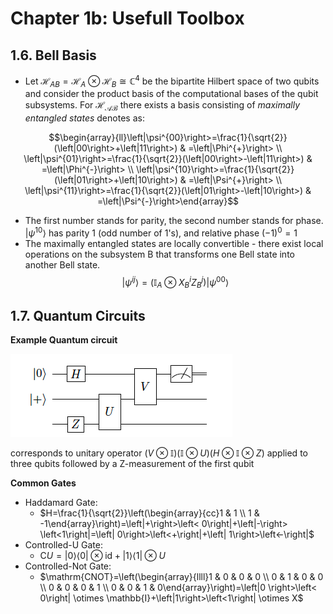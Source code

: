 # Chapter 1b: Usefull Toolbox

## 1.6. Bell Basis
- Let $\mathcal{H}_{A B}=\mathcal{H}_A \otimes \mathcal{H}_B \cong \mathbb{C}^4$ be the bipartite Hilbert space of two qubits and consider the product basis of the computational bases of the qubit subsystems. For $\mathcal{H_{AB}}$ there exists a basis consisting of _maximally entangled states_ denotes as:


$$\begin{array}{ll}\left|\psi^{00}\right>=\frac{1}{\sqrt{2}}(\left|00\right>+\left|11\right>) & =\left|\Phi^{+}\right> \\ \left|\psi^{01}\right>=\frac{1}{\sqrt{2}}(\left|00\right>-\left|11\right>) & =\left|\Phi^{-}\right> \\ \left|\psi^{10}\right>=\frac{1}{\sqrt{2}}(\left|01\right>+\left|10\right>) & =\left|\Psi^{+}\right> \\ \left|\psi^{11}\right>=\frac{1}{\sqrt{2}}(\left|01\right>-\left|10\right>) & =\left|\Psi^{-}\right>\end{array}$$

- The first number stands for parity, the second number stands for phase. $\left|\psi^{10}\right>$ has parity 1 (odd number of 1's), and relative phase $(-1)^0=1$
- The maximally entangled states are locally convertible - there exist local operations on the subsystem B that transforms one Bell state into another Bell state.
$$\left|\psi^{i j}\right>=\left(\mathbb{I}_A \otimes X_B^i Z_B^j\right)\left|\psi^{00}\right>$$

## 1.7. Quantum Circuits
**Example Quantum circuit**

![image info](quantum_circuit_ch1.png) 

corresponds to unitary operator $\left(V \otimes \mathbb{I}\right)\left(\mathbb{I}\otimes U\right)\left(H\otimes\mathbb{I}\otimes Z\right)$ applied to three qubits followed by a Z-measurement of the first qubit

**Common Gates**
- Haddamard Gate:
    - $H=\frac{1}{\sqrt{2}}\left(\begin{array}{cc}1 & 1 \\ 1 & -1\end{array}\right)=\left|+\right>\left< 0\right|+\left|-\right> \left<1\right|=\left| 0\right>\left<+\right|+\left| 1\right>\left<-\right|$
- Controlled-U Gate:
    - $\mathrm{C} U=\left|0\right>\left<0\right|\otimes \mathrm{id}+\left| 1\right>\left<1\right| \otimes U$
- Controlled-Not Gate:
    - $\mathrm{CNOT}=\left(\begin{array}{llll}1 & 0 & 0 & 0 \\ 0 & 1 & 0 & 0 \\ 0 & 0 & 0 & 1 \\ 0 & 0 & 1 & 0\end{array}\right)=\left|0 \right>\left< 0\right| \otimes \mathbb{I}+\left|1\right>\left<1\right| \otimes X$

